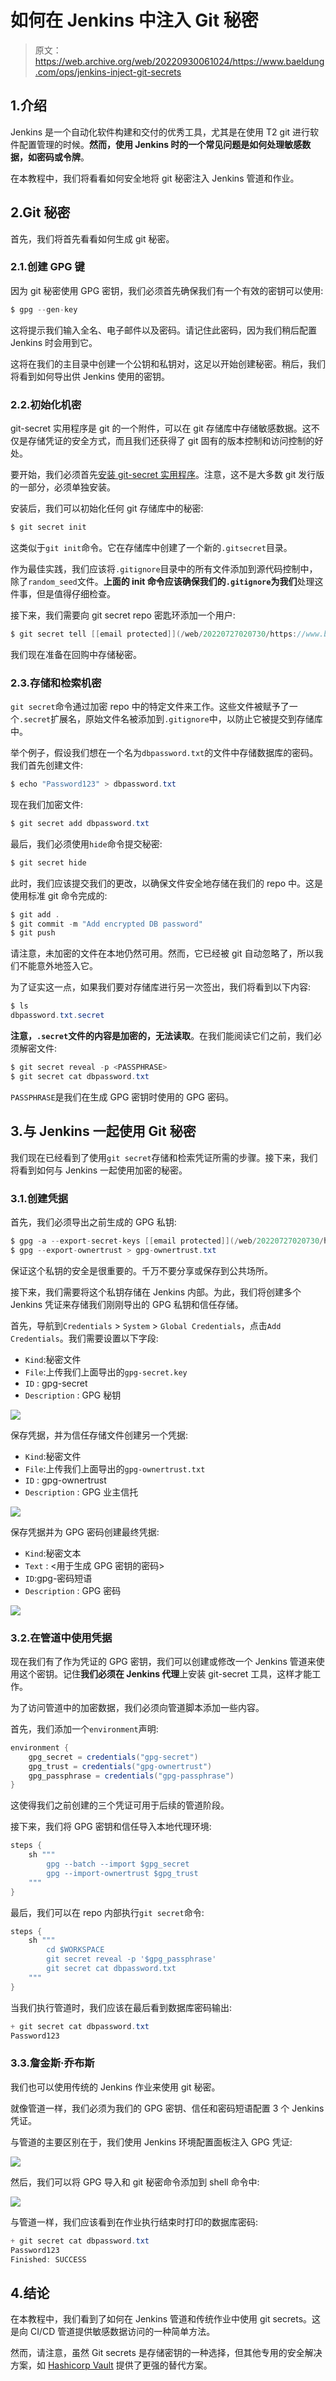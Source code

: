 # 如何在 Jenkins 中注入 Git 秘密

> 原文：<https://web.archive.org/web/20220930061024/https://www.baeldung.com/ops/jenkins-inject-git-secrets>

## 1.介绍

Jenkins 是一个自动化软件构建和交付的优秀工具，尤其是在使用 T2 git 进行软件配置管理的时候。**然而，使用 Jenkins 时的一个常见问题是如何处理敏感数据，如密码或令牌**。

在本教程中，我们将看看如何安全地将 git 秘密注入 Jenkins 管道和作业。

## 2.Git 秘密

首先，我们将首先看看如何生成 git 秘密。

### 2.1.创建 GPG 键

因为 git 秘密使用 GPG 密钥，我们必须首先确保我们有一个有效的密钥可以使用:

```java
$ gpg --gen-key
```

这将提示我们输入全名、电子邮件以及密码。请记住此密码，因为我们稍后配置 Jenkins 时会用到它。

这将在我们的主目录中创建一个公钥和私钥对，这足以开始创建秘密。稍后，我们将看到如何导出供 Jenkins 使用的密钥。

### 2.2.初始化机密

git-secret 实用程序是 git 的一个附件，可以在 git 存储库中存储敏感数据。这不仅是存储凭证的安全方式，而且我们还获得了 git 固有的版本控制和访问控制的好处。

要开始，我们必须首先[安装 git-secret 实用程序](https://web.archive.org/web/20220727020730/https://git-secret.io/installation)。注意，这不是大多数 git 发行版的一部分，必须单独安装。

安装后，我们可以初始化任何 git 存储库中的秘密:

```java
$ git secret init
```

这类似于`git init`命令。它在存储库中创建了一个新的`.gitsecret`目录。

作为最佳实践，我们应该将`.gitignore`目录中的所有文件添加到源代码控制中，除了`random_seed`文件。**上面的 init 命令应该确保我们的`.gitignore`为我们**处理这件事，但是值得仔细检查。

接下来，我们需要向 git secret repo 密匙环添加一个用户:

```java
$ git secret tell [[email protected]](/web/20220727020730/https://www.baeldung.com/cdn-cgi/l/email-protection)
```

我们现在准备在回购中存储秘密。

### 2.3.存储和检索机密

`git secret`命令通过加密 repo 中的特定文件来工作。这些文件被赋予了一个`.secret`扩展名，原始文件名被添加到`.gitignore`中，以防止它被提交到存储库中。

举个例子，假设我们想在一个名为`dbpassword.txt`的文件中存储数据库的密码。我们首先创建文件:

```java
$ echo "Password123" > dbpassword.txt
```

现在我们加密文件:

```java
$ git secret add dbpassword.txt
```

最后，我们必须使用`hide`命令提交秘密:

```java
$ git secret hide
```

此时，我们应该提交我们的更改，以确保文件安全地存储在我们的 repo 中。这是使用标准 git 命令完成的:

```java
$ git add .
$ git commit -m "Add encrypted DB password"
$ git push
```

请注意，未加密的文件在本地仍然可用。然而，它已经被 git 自动忽略了，所以我们不能意外地签入它。

为了证实这一点，如果我们要对存储库进行另一次签出，我们将看到以下内容:

```java
$ ls
dbpassword.txt.secret
```

**注意，`.secret`文件的内容是加密的，无法读取**。在我们能阅读它们之前，我们必须解密文件:

```java
$ git secret reveal -p <PASSPHRASE>
$ git secret cat dbpassword.txt
```

`PASSPHRASE`是我们在生成 GPG 密钥时使用的 GPG 密码。

## 3.与 Jenkins 一起使用 Git 秘密

我们现在已经看到了使用`git secret`存储和检索凭证所需的步骤。接下来，我们将看到如何与 Jenkins 一起使用加密的秘密。

### 3.1.创建凭据

首先，我们必须导出之前生成的 GPG 私钥:

```java
$ gpg -a --export-secret-keys [[email protected]](/web/20220727020730/https://www.baeldung.com/cdn-cgi/l/email-protection) > gpg-secret.key
$ gpg --export-ownertrust > gpg-ownertrust.txt
```

保证这个私钥的安全是很重要的。千万不要分享或保存到公共场所。

接下来，我们需要将这个私钥存储在 Jenkins 内部。为此，我们将创建多个 Jenkins 凭证来存储我们刚刚导出的 GPG 私钥和信任存储。

首先，导航到`Credentials` > `System` > `Global Credentials`，点击`Add Credentials`。我们需要设置以下字段:

*   `Kind`:秘密文件
*   `File`:上传我们上面导出的`gpg-secret.key`
*   `ID` : gpg-secret
*   `Description` : GPG 秘钥

[![](img/def7b96a038b7d78b501f31c620584ea.png)](/web/20220727020730/https://www.baeldung.com/wp-content/uploads/2020/05/git-secret-jenkins-secret-key.jpg)

保存凭据，并为信任存储文件创建另一个凭据:

*   `Kind`:秘密文件
*   `File`:上传我们上面导出的`gpg-ownertrust.txt`
*   `ID` : gpg-ownertrust
*   `Description` : GPG 业主信托

[![](img/89c1bb5106e3f8bb6b2e9b76439d598e.png)](/web/20220727020730/https://www.baeldung.com/wp-content/uploads/2020/05/git-secret-jenkins-owner-trust-scaled.jpg)

保存凭据并为 GPG 密码创建最终凭据:

*   `Kind`:秘密文本
*   `Text` : <用于生成 GPG 密钥的密码>
*   `ID`:gpg-密码短语
*   `Description` : GPG 密码

[![](img/44b08556f9fb3bdd314349f98bbf37a9.png)](/web/20220727020730/https://www.baeldung.com/wp-content/uploads/2020/05/git-secret-jenkins-passphrase-scaled-1.jpg)

### 3.2.在管道中使用凭据

现在我们有了作为凭证的 GPG 密钥，我们可以创建或修改一个 Jenkins 管道来使用这个密钥。记住**我们必须在 Jenkins 代理**上安装 git-secret 工具，这样才能工作。

为了访问管道中的加密数据，我们必须向管道脚本添加一些内容。

首先，我们添加一个`environment`声明:

```java
environment {
    gpg_secret = credentials("gpg-secret")
    gpg_trust = credentials("gpg-ownertrust")
    gpg_passphrase = credentials("gpg-passphrase")
}
```

这使得我们之前创建的三个凭证可用于后续的管道阶段。

接下来，我们将 GPG 密钥和信任导入本地代理环境:

```java
steps {
    sh """
        gpg --batch --import $gpg_secret
        gpg --import-ownertrust $gpg_trust
    """
}
```

最后，我们可以在 repo 内部执行`git secret`命令:

```java
steps {
    sh """
        cd $WORKSPACE
        git secret reveal -p '$gpg_passphrase'
        git secret cat dbpassword.txt
    """
}
```

当我们执行管道时，我们应该在最后看到数据库密码输出:

```java
+ git secret cat dbpassword.txt
Password123
```

### 3.3.詹金斯·乔布斯

我们也可以使用传统的 Jenkins 作业来使用 git 秘密。

就像管道一样，我们必须为我们的 GPG 密钥、信任和密码短语配置 3 个 Jenkins 凭证。

与管道的主要区别在于，我们使用 Jenkins 环境配置面板注入 GPG 凭证:

[![](img/2893d30e8ca9d3e12cc06230c528ea9c.png)](/web/20220727020730/https://www.baeldung.com/wp-content/uploads/2020/05/git-secret-jenkins-job.jpg)

然后，我们可以将 GPG 导入和 git 秘密命令添加到 shell 命令中:

[![](img/6246eaacab3c7eb5c0e1d09edd10b8c7.png)](/web/20220727020730/https://www.baeldung.com/wp-content/uploads/2020/05/git-secret-jenkins-job-shell-scripts.jpg)

与管道一样，我们应该看到在作业执行结束时打印的数据库密码:

```java
+ git secret cat dbpassword.txt
Password123
Finished: SUCCESS
```

## 4.结论

在本教程中，我们看到了如何在 Jenkins 管道和传统作业中使用 git secrets。这是向 CI/CD 管道提供敏感数据访问的一种简单方法。

然而，请注意，虽然 Git secrets 是存储密钥的一种选择，但其他专用的安全解决方案，如 [Hashicorp Vault](/web/20220727020730/https://www.baeldung.com/vault) 提供了更强的替代方案。